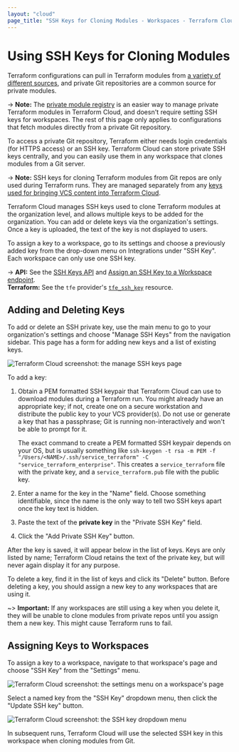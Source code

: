```yaml
---
layout: "cloud"
page_title: "SSH Keys for Cloning Modules - Workspaces - Terraform Cloud and Terraform Enterprise"
---
```


# Using SSH Keys for Cloning Modules

Terraform configurations can pull in Terraform modules from [a variety of different sources](/docs/modules/sources.html), and private Git repositories are a common source for private modules.

-> **Note:** The [private module registry](../registry/index.html) is an easier way to manage private Terraform modules in Terraform Cloud, and doesn't require setting SSH keys for workspaces. The rest of this page only applies to configurations that fetch modules directly from a private Git repository.

To access a private Git repository, Terraform either needs login credentials (for HTTPS access) or an SSH key. Terraform Cloud can store private SSH keys centrally, and you can easily use them in any workspace that clones modules from a Git server.

-> **Note:** SSH keys for cloning Terraform modules from Git repos are only used during Terraform runs. They are managed separately from any [keys used for bringing VCS content into Terraform Cloud](../vcs/index.html#ssh-keys).

Terraform Cloud manages SSH keys used to clone Terraform modules at the organization level, and allows multiple keys to be added for the organization. You can add or delete keys via the organization's settings. Once a key is uploaded, the text of the key is not displayed to users.

To assign a key to a workspace, go to its settings and choose a previously added key from the drop-down menu on Integrations under "SSH Key". Each workspace can only use one SSH key.

-> **API:** See the [SSH Keys API](../api/ssh-keys.html) and [Assign an SSH Key to a Workspace endpoint](../api/workspaces.html#assign-an-ssh-key-to-a-workspace). <br/>
**Terraform:** See the `tfe` provider's [`tfe_ssh_key`](https://registry.terraform.io/providers/hashicorp/tfe/latest/docsr/ssh_key.html) resource.

## Adding and Deleting Keys

To add or delete an SSH private key, use the main menu to go to your organization's settings and choose "Manage SSH Keys" from the navigation sidebar. This page has a form for adding new keys and a list of existing keys.

![Terraform Cloud screenshot: the manage SSH keys page](./images/keys-manage.png)

To add a key:

1. Obtain a PEM formatted SSH keypair that Terraform Cloud can use to download modules during a Terraform run. You might already have an appropriate key; if not, create one on a secure workstation and distribute the public key to your VCS provider(s). Do not use or generate a key that has a passphrase; Git is running non-interactively and won't be able to prompt for it.

    The exact command to create a PEM formatted SSH keypair depends on your OS, but is usually something like `ssh-keygen -t rsa -m PEM -f "/Users/<NAME>/.ssh/service_terraform" -C "service_terraform_enterprise"`. This creates a `service_terraform` file with the private key, and a `service_terraform.pub` file with the public key.
2. Enter a name for the key in the "Name" field. Choose something identifiable, since the name is the only way to tell two SSH keys apart once the key text is hidden.
3. Paste the text of the **private key** in the "Private SSH Key" field.
4. Click the "Add Private SSH Key" button.

After the key is saved, it will appear below in the list of keys. Keys are only listed by name; Terraform Cloud retains the text of the private key, but will never again display it for any purpose.

To delete a key, find it in the list of keys and click its "Delete" button. Before deleting a key, you should assign a new key to any workspaces that are using it.

~> **Important:** If any workspaces are still using a key when you delete it, they will be unable to clone modules from private repos until you assign them a new key. This might cause Terraform runs to fail.

## Assigning Keys to Workspaces

To assign a key to a workspace, navigate to that workspace's page and choose "SSH Key" from the "Settings" menu.

![Terraform Cloud screenshot: the settings menu on a workspace's page](./images/settings-tabs.png)

Select a named key from the "SSH Key" dropdown menu, then click the "Update SSH key" button.

![Terraform Cloud screenshot: the SSH key dropdown menu](./images/keys-dropdown.png)

In subsequent runs, Terraform Cloud will use the selected SSH key in this workspace when cloning modules from Git.
